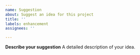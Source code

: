 ```yaml
---
name: Suggestion
about: Suggest an idea for this project
title: ''
labels: enhancement
assignees: ''

---
```


**Describe your suggestion**
A detailed description of your idea.
